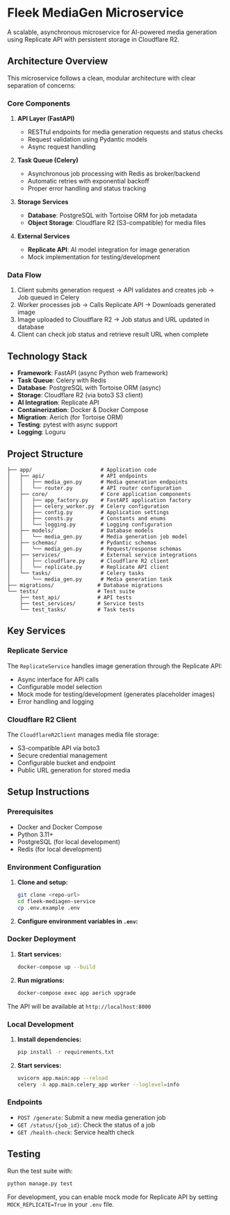 # Fleek MediaGen Microservice

A scalable, asynchronous microservice for AI-powered media generation using Replicate API with persistent storage in Cloudflare R2.

## Architecture Overview

This microservice follows a clean, modular architecture with clear separation of concerns:

### Core Components

1. **API Layer (FastAPI)**
   - RESTful endpoints for media generation requests and status checks
   - Request validation using Pydantic models
   - Async request handling

2. **Task Queue (Celery)**
   - Asynchronous job processing with Redis as broker/backend
   - Automatic retries with exponential backoff
   - Proper error handling and status tracking

3. **Storage Services**
   - **Database**: PostgreSQL with Tortoise ORM for job metadata
   - **Object Storage**: Cloudflare R2 (S3-compatible) for media files

4. **External Services**
   - **Replicate API**: AI model integration for image generation
   - Mock implementation for testing/development

### Data Flow

1. Client submits generation request → API validates and creates job → Job queued in Celery
2. Worker processes job → Calls Replicate API → Downloads generated image
3. Image uploaded to Cloudflare R2 → Job status and URL updated in database
4. Client can check job status and retrieve result URL when complete

## Technology Stack

- **Framework**: FastAPI (async Python web framework)
- **Task Queue**: Celery with Redis
- **Database**: PostgreSQL with Tortoise ORM (async)
- **Storage**: Cloudflare R2 (via boto3 S3 client)
- **AI Integration**: Replicate API
- **Containerization**: Docker & Docker Compose
- **Migration**: Aerich (for Tortoise ORM)
- **Testing**: pytest with async support
- **Logging**: Loguru

## Project Structure

```
├── app/                      # Application code
│   ├── api/                  # API endpoints
│   │   ├── media_gen.py      # Media generation endpoints
│   │   └── router.py         # API router configuration
│   ├── core/                 # Core application components
│   │   ├── app_factory.py    # FastAPI application factory
│   │   ├── celery_worker.py  # Celery configuration
│   │   ├── config.py         # Application settings
│   │   ├── consts.py         # Constants and enums
│   │   └── logging.py        # Logging configuration
│   ├── models/               # Database models
│   │   └── media_gen.py      # Media generation job model
│   ├── schemas/              # Pydantic schemas
│   │   └── media_gen.py      # Request/response schemas
│   ├── services/             # External service integrations
│   │   ├── cloudflare.py     # Cloudflare R2 client
│   │   └── replicate.py      # Replicate API client
│   └── tasks/                # Celery tasks
│       └── media_gen.py      # Media generation task
├── migrations/              # Database migrations
└── tests/                   # Test suite
    ├── test_api/            # API tests
    ├── test_services/       # Service tests
    └── test_tasks/          # Task tests
```

## Key Services

### Replicate Service

The `ReplicateService` handles image generation through the Replicate API:

- Async interface for API calls
- Configurable model selection
- Mock mode for testing/development (generates placeholder images)
- Error handling and logging

### Cloudflare R2 Client

The `CloudflareR2Client` manages media file storage:

- S3-compatible API via boto3
- Secure credential management
- Configurable bucket and endpoint
- Public URL generation for stored media

## Setup Instructions

### Prerequisites

- Docker and Docker Compose
- Python 3.11+
- PostgreSQL (for local development)
- Redis (for local development)

### Environment Configuration

1. **Clone and setup:**
   ```bash
   git clone <repo-url>
   cd fleek-mediagen-service
   cp .env.example .env
   ```

2. **Configure environment variables in `.env`:**

### Docker Deployment

1. **Start services:**
   ```bash
   docker-compose up --build
   ```

2. **Run migrations:**
   ```bash
   docker-compose exec app aerich upgrade
   ```

The API will be available at `http://localhost:8000`

### Local Development

1. **Install dependencies:**
   ```bash
   pip install -r requirements.txt
   ```

2. **Start services:**
   ```bash
   uvicorn app.main:app --reload
   celery -A app.main.celery_app worker --loglevel=info
   ```

### Endpoints

- `POST /generate`: Submit a new media generation job
- `GET /status/{job_id}`: Check the status of a job
- `GET /health-check`: Service health check

## Testing

Run the test suite with:

```bash
python manage.py test
```

For development, you can enable mock mode for Replicate API by setting `MOCK_REPLICATE=True` in your `.env` file.
        
